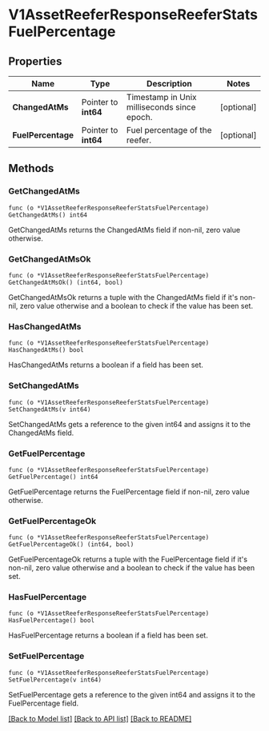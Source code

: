# V1AssetReeferResponseReeferStatsFuelPercentage

## Properties

Name | Type | Description | Notes
------------ | ------------- | ------------- | -------------
**ChangedAtMs** | Pointer to **int64** | Timestamp in Unix milliseconds since epoch. | [optional] 
**FuelPercentage** | Pointer to **int64** | Fuel percentage of the reefer. | [optional] 

## Methods

### GetChangedAtMs

`func (o *V1AssetReeferResponseReeferStatsFuelPercentage) GetChangedAtMs() int64`

GetChangedAtMs returns the ChangedAtMs field if non-nil, zero value otherwise.

### GetChangedAtMsOk

`func (o *V1AssetReeferResponseReeferStatsFuelPercentage) GetChangedAtMsOk() (int64, bool)`

GetChangedAtMsOk returns a tuple with the ChangedAtMs field if it's non-nil, zero value otherwise
and a boolean to check if the value has been set.

### HasChangedAtMs

`func (o *V1AssetReeferResponseReeferStatsFuelPercentage) HasChangedAtMs() bool`

HasChangedAtMs returns a boolean if a field has been set.

### SetChangedAtMs

`func (o *V1AssetReeferResponseReeferStatsFuelPercentage) SetChangedAtMs(v int64)`

SetChangedAtMs gets a reference to the given int64 and assigns it to the ChangedAtMs field.

### GetFuelPercentage

`func (o *V1AssetReeferResponseReeferStatsFuelPercentage) GetFuelPercentage() int64`

GetFuelPercentage returns the FuelPercentage field if non-nil, zero value otherwise.

### GetFuelPercentageOk

`func (o *V1AssetReeferResponseReeferStatsFuelPercentage) GetFuelPercentageOk() (int64, bool)`

GetFuelPercentageOk returns a tuple with the FuelPercentage field if it's non-nil, zero value otherwise
and a boolean to check if the value has been set.

### HasFuelPercentage

`func (o *V1AssetReeferResponseReeferStatsFuelPercentage) HasFuelPercentage() bool`

HasFuelPercentage returns a boolean if a field has been set.

### SetFuelPercentage

`func (o *V1AssetReeferResponseReeferStatsFuelPercentage) SetFuelPercentage(v int64)`

SetFuelPercentage gets a reference to the given int64 and assigns it to the FuelPercentage field.


[[Back to Model list]](../README.md#documentation-for-models) [[Back to API list]](../README.md#documentation-for-api-endpoints) [[Back to README]](../README.md)



